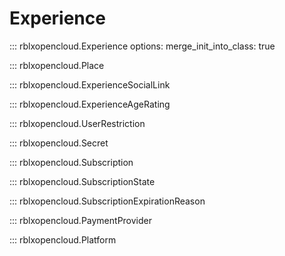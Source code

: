 # Experience

::: rblxopencloud.Experience
    options:
        merge_init_into_class: true

::: rblxopencloud.Place

::: rblxopencloud.ExperienceSocialLink

::: rblxopencloud.ExperienceAgeRating

::: rblxopencloud.UserRestriction

::: rblxopencloud.Secret

::: rblxopencloud.Subscription

::: rblxopencloud.SubscriptionState

::: rblxopencloud.SubscriptionExpirationReason

::: rblxopencloud.PaymentProvider

::: rblxopencloud.Platform
